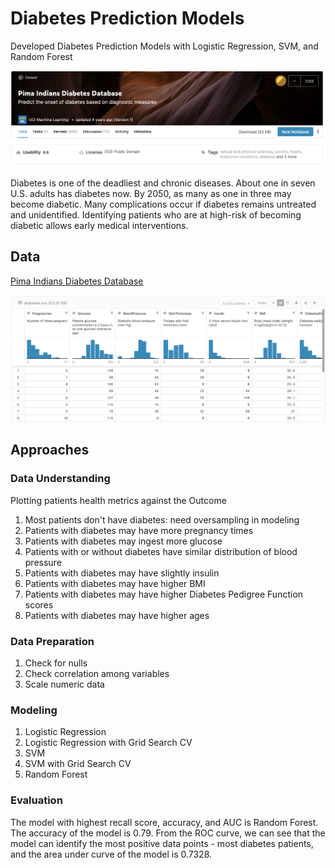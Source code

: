 # Diabetes Prediction Models
Developed Diabetes Prediction Models with Logistic Regression, SVM, and Random Forest

<img src="cover.png">

Diabetes is one of the deadliest and chronic diseases. About one in seven U.S. adults has diabetes now. By 2050, as many as one in three may become diabetic. Many complications occur if diabetes remains untreated and unidentified. Identifying patients who are at high-risk of becoming diabetic allows early medical interventions.

## Data
[Pima Indians Diabetes Database](https://www.kaggle.com/uciml/pima-indians-diabetes-database)

<img src="dataset.png">

## Approaches
### Data Understanding
Plotting patients health metrics against the Outcome
1. Most patients don't have diabetes: need oversampling in modeling
2. Patients with diabetes may have more pregnancy times
3. Patients with diabetes may ingest more glucose
4. Patients with or without diabetes have similar distribution of blood pressure
5. Patients with diabetes may have slightly insulin
6. Patients with diabetes may have higher BMI
7. Patients with diabetes may have higher Diabetes Pedigree Function scores
8. Patients with diabetes may have higher ages

### Data Preparation
1. Check for nulls
2. Check correlation among variables
3. Scale numeric data

### Modeling
1. Logistic Regression
2. Logistic Regression with Grid Search CV
3. SVM
4. SVM with Grid Search CV
5. Random Forest

### Evaluation
The model with highest recall score, accuracy, and AUC is Random Forest. The accuracy of the model is 0.79. From the ROC curve, we can see that the model can identify the most positive data points - most diabetes patients, and the area under curve of the model is 0.7328.
